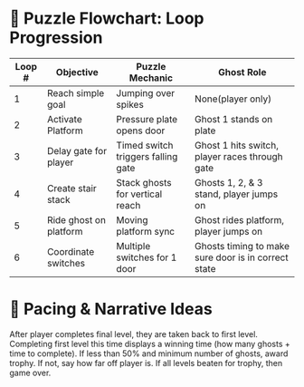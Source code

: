 # 🧩 Puzzle Flowchart: Loop Progression
| Loop # | Objective | Puzzle Mechanic | Ghost Role |
|--------|-----------|-----------------|------------|
|1       | Reach simple goal | Jumping over spikes | None(player only) |
|2       | Activate Platform | Pressure plate opens door | Ghost 1 stands on plate |
|3       | Delay gate for player | Timed switch triggers falling gate | Ghost 1 hits switch, player races through gate |
|4       | Create stair stack | Stack ghosts for vertical reach | Ghosts 1, 2, & 3 stand, player jumps on |
|5       | Ride ghost on platform | Moving platform sync | Ghost rides platform, player jumps on |
|6       | Coordinate switches | Multiple switches for 1 door | Ghosts timing to make sure door is in correct state |o

# 🔄 Pacing & Narrative Ideas
After player completes final level, they are taken back to first level. Completing first level this time displays a winning time (how many ghosts + time to complete). If less than 50% and minimum number of ghosts, award trophy. If not, say how far off player is. If all levels beaten for trophy, then game over.
